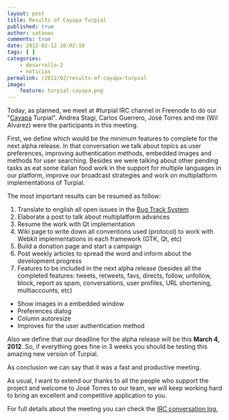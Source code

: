 ```yaml
---
layout: post
title: Results of Cayapa Turpial
published: true
author: satanas
comments: true
date: 2012-02-12 10:02:18
tags: [ ]
categories:
    - desarrollo-2
    - noticias
permalink: /2012/02/results-of-cayapa-turpial
image:
    feature: turpial-cayapa.png
---
```

[][1]

  


Today, as planned, we meet at #turpial IRC channel in Freenode to do our "[Cayapa][2] Turpial". Andrea Stagi, Carlos Guerrero, José Torres and me (Wil Alvarez) were the participants in this meeting.

First, we define which would be the minimum features to complete for the next alpha release. In that conversation we talk about topics as user preferences, improving authentication methods, embedded images and methods for user searching. Besides we were talking about other pending tasks as eat some italian food work in the support for multiple languages in our platform, improve our broadcast strategies and work on multiplatform implementations of Turpial.

The most important results can be resumed as follow:

  1. Translate to english all open issues in the [Bug Track System][3] 
  2. Elaborate a post to talk about multiplatform advances
  3. Resume the work with Qt implementation
  4. Wiki page to write down all conventions used (protocol) to work with Webkit implementations in each framework (GTK, Qt, etc)
  5. Build a donation page and start a campaign
  6. Post weekly articles to spread the word and inform about the development progress
  7. Features to be included in the next alpha release (besides all the completed features: tweets, retweets, favs, directs, follow, unfollow, block, report as spam, conversations, user profiles, URL shortening, multiaccounts, etc) 
  * Show images in a embedded window
  * Preferences dialog
  * Column autoresize
  * Improves for the user authentication method

Also we define that our deadline for the alpha release will be this **March 4, 2012**. So, if everything goes fine in 3 weeks you should be testing this amazing new version of Turpial.

As conclusion we can say that it was a fast and productive meeting.

As usual, I want to extend our thanks to all the people who support the project and welcome to José Torres to our team, we will keep working hard to bring an excellent and competitive application to you.

For full details about the meeting you can check the [IRC conversation log.][4]

 [1]: http://turpial.org.ve/wp-content/uploads/2012/02/turpial-cayapa.png
 [2]: http://es.wikipedia.org/wiki/Cayapa_(cooperativa)
 [3]: http://dev.turpial.org.ve/projects/turpial/issues
 [4]: http://turpial.org.ve/files/others/logs/20120212-cayapa-turpial-irc.log